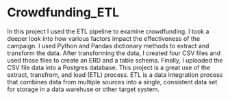 # Crowdfunding_ETL
In this project I used the ETL pipeline to examine crowdfunding. I took a deeper look into how various factors impact the effectiveness of the campaign. I used Python and Pandas dictionary methods to extract and transform the data. After transforming the data, I created four CSV files and used those files to create an ERD and a table schema. Finally, I uploaded the CSV file data into a Postgres database. This project is a great use of the extract, transfrom, and load (ETL) process. ETL is a data integration process that combines data from multiple sources into a single, consistent data set for storage in a data warehuse or other target system.
